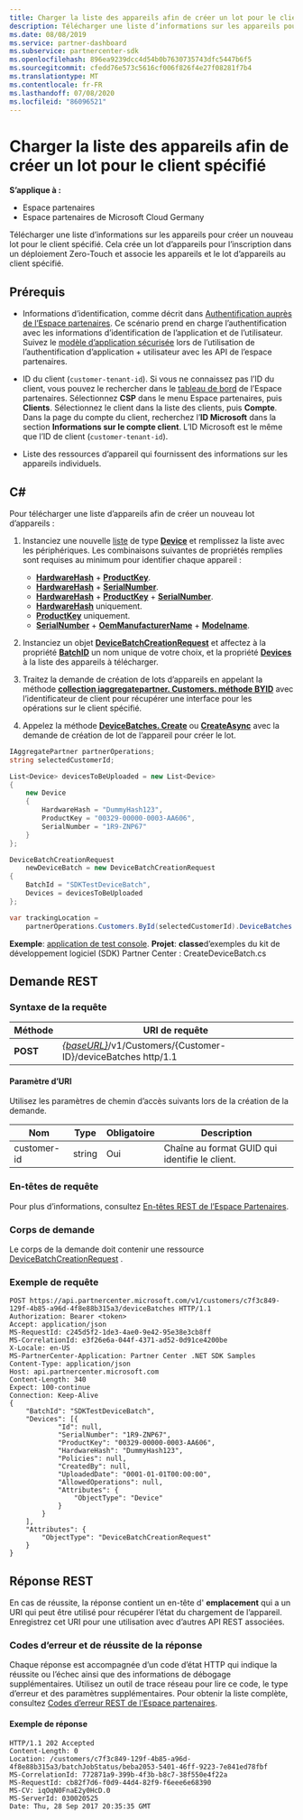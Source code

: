 ```yaml
---
title: Charger la liste des appareils afin de créer un lot pour le client spécifié
description: Télécharger une liste d’informations sur les appareils pour créer un nouveau lot pour le client spécifié. Cela crée un lot d’appareils pour l’inscription dans un déploiement Zero-Touch et associe les appareils et le lot d’appareils au client spécifié.
ms.date: 08/08/2019
ms.service: partner-dashboard
ms.subservice: partnercenter-sdk
ms.openlocfilehash: 896ea9239dcc4d54b0b7630735743dfc5447b6f5
ms.sourcegitcommit: cfedd76e573c5616cf006f826f4e27f08281f7b4
ms.translationtype: MT
ms.contentlocale: fr-FR
ms.lasthandoff: 07/08/2020
ms.locfileid: "86096521"
---
```

# <a name="upload-a-list-of-devices-to-create-a-new-batch-for-the-specified-customer"></a>Charger la liste des appareils afin de créer un lot pour le client spécifié

**S’applique à :**

- Espace partenaires
- Espace partenaires de Microsoft Cloud Germany

Télécharger une liste d’informations sur les appareils pour créer un nouveau lot pour le client spécifié. Cela crée un lot d’appareils pour l’inscription dans un déploiement Zero-Touch et associe les appareils et le lot d’appareils au client spécifié.

## <a name="prerequisites"></a>Prérequis

- Informations d’identification, comme décrit dans [Authentification auprès de l’Espace partenaires](partner-center-authentication.md). Ce scénario prend en charge l’authentification avec les informations d’identification de l’application et de l’utilisateur. Suivez le [modèle d’application sécurisée](enable-secure-app-model.md) lors de l’utilisation de l’authentification d’application + utilisateur avec les API de l’espace partenaires.

- ID du client (`customer-tenant-id`). Si vous ne connaissez pas l’ID du client, vous pouvez le rechercher dans le [tableau de bord](https://partner.microsoft.com/dashboard) de l’Espace partenaires. Sélectionnez **CSP** dans le menu Espace partenaires, puis **Clients**. Sélectionnez le client dans la liste des clients, puis **Compte**. Dans la page du compte du client, recherchez l’**ID Microsoft** dans la section **Informations sur le compte client**. L’ID Microsoft est le même que l’ID de client (`customer-tenant-id`).

- Liste des ressources d’appareil qui fournissent des informations sur les appareils individuels.

## <a name="c"></a>C\#

Pour télécharger une liste d’appareils afin de créer un nouveau lot d’appareils :

1. Instanciez une nouvelle [liste](https://docs.microsoft.com/dotnet/api/system.collections.generic.list-1) de type [**Device**](https://docs.microsoft.com/dotnet/api/microsoft.store.partnercenter.models.devicesdeployment.device) et remplissez la liste avec les périphériques. Les combinaisons suivantes de propriétés remplies sont requises au minimum pour identifier chaque appareil :

   - [**HardwareHash**](https://docs.microsoft.com/dotnet/api/microsoft.store.partnercenter.models.devicesdeployment.device.hardwarehash)  +  [**ProductKey**](https://docs.microsoft.com/dotnet/api/microsoft.store.partnercenter.models.devicesdeployment.device.productkey).
   - [**HardwareHash**](https://docs.microsoft.com/dotnet/api/microsoft.store.partnercenter.models.devicesdeployment.device.hardwarehash)  +  [**SerialNumber**](https://docs.microsoft.com/dotnet/api/microsoft.store.partnercenter.models.devicesdeployment.device.serialnumber).
   - [**HardwareHash**](https://docs.microsoft.com/dotnet/api/microsoft.store.partnercenter.models.devicesdeployment.device.hardwarehash)  +  [**ProductKey**](https://docs.microsoft.com/dotnet/api/microsoft.store.partnercenter.models.devicesdeployment.device.productkey)  +  [**SerialNumber**](https://docs.microsoft.com/dotnet/api/microsoft.store.partnercenter.models.devicesdeployment.device.serialnumber).
   - [**HardwareHash**](https://docs.microsoft.com/dotnet/api/microsoft.store.partnercenter.models.devicesdeployment.device.hardwarehash) uniquement.
   - [**ProductKey**](https://docs.microsoft.com/dotnet/api/microsoft.store.partnercenter.models.devicesdeployment.device.productkey) uniquement.
   - [**SerialNumber**](https://docs.microsoft.com/dotnet/api/microsoft.store.partnercenter.models.devicesdeployment.device.serialnumber)  +  [**OemManufacturerName**](https://docs.microsoft.com/dotnet/api/microsoft.store.partnercenter.models.devicesdeployment.device.oemmanufacturername)  +  [**Modelname**](https://docs.microsoft.com/dotnet/api/microsoft.store.partnercenter.models.devicesdeployment.device.modelname).

2. Instanciez un objet [**DeviceBatchCreationRequest**](https://docs.microsoft.com/dotnet/api/microsoft.store.partnercenter.models.devicesdeployment.devicebatchcreationrequest) et affectez à la propriété [**BatchID**](https://docs.microsoft.com/dotnet/api/microsoft.store.partnercenter.models.devicesdeployment.devicebatchcreationrequest.batchid) un nom unique de votre choix, et la propriété [**Devices**](https://docs.microsoft.com/dotnet/api/microsoft.store.partnercenter.models.devicesdeployment.devicebatchcreationrequest.devices) à la liste des appareils à télécharger.

3. Traitez la demande de création de lots d’appareils en appelant la méthode [**collection iaggregatepartner. Customers. méthode BYID**](https://docs.microsoft.com/dotnet/api/microsoft.store.partnercenter.customers.icustomercollection.byid) avec l’identificateur de client pour récupérer une interface pour les opérations sur le client spécifié.

4. Appelez la méthode [**DeviceBatches. Create**](https://docs.microsoft.com/dotnet/api/microsoft.store.partnercenter.devicesdeployment.idevicesbatchcollection) ou [**CreateAsync**](https://docs.microsoft.com/dotnet/api/microsoft.store.partnercenter.devicesdeployment.idevicesbatchcollection) avec la demande de création de lot de l’appareil pour créer le lot.

```csharp
IAggregatePartner partnerOperations;
string selectedCustomerId;

List<Device> devicesToBeUploaded = new List<Device>
{
    new Device
    {
        HardwareHash = "DummyHash123",
        ProductKey = "00329-00000-0003-AA606",
        SerialNumber = "1R9-ZNP67"
    }
};

DeviceBatchCreationRequest
    newDeviceBatch = new DeviceBatchCreationRequest
{
    BatchId = "SDKTestDeviceBatch",
    Devices = devicesToBeUploaded
};

var trackingLocation =
    partnerOperations.Customers.ById(selectedCustomerId).DeviceBatches.Create(newDeviceBatch);
```

**Exemple**: [application de test console](console-test-app.md). **Projet**: **classe**d’exemples du kit de développement logiciel (SDK) Partner Center : CreateDeviceBatch.cs

## <a name="rest-request"></a>Demande REST

### <a name="request-syntax"></a>Syntaxe de la requête

| Méthode   | URI de requête                                                                                   |
|----------|-----------------------------------------------------------------------------------------------|
| **POST** | [*{baseURL}*](partner-center-rest-urls.md)/v1/Customers/{Customer-ID}/deviceBatches http/1.1 |

#### <a name="uri-parameter"></a>Paramètre d’URI

Utilisez les paramètres de chemin d’accès suivants lors de la création de la demande.

| Nom        | Type   | Obligatoire | Description                                           |
|-------------|--------|----------|-------------------------------------------------------|
| customer-id | string | Oui      | Chaîne au format GUID qui identifie le client. |

### <a name="request-headers"></a>En-têtes de requête

Pour plus d’informations, consultez [En-têtes REST de l’Espace Partenaires](headers.md).

### <a name="request-body"></a>Corps de demande

Le corps de la demande doit contenir une ressource [DeviceBatchCreationRequest](device-deployment-resources.md#devicebatchcreationrequest) .

### <a name="request-example"></a>Exemple de requête

```http
POST https://api.partnercenter.microsoft.com/v1/customers/c7f3c849-129f-4b85-a96d-4f8e88b315a3/deviceBatches HTTP/1.1
Authorization: Bearer <token>
Accept: application/json
MS-RequestId: c245d5f2-1de3-4ae0-9e42-95e38e3cb8ff
MS-CorrelationId: e3f26e6a-044f-4371-ad52-0d91ce4200be
X-Locale: en-US
MS-PartnerCenter-Application: Partner Center .NET SDK Samples
Content-Type: application/json
Host: api.partnercenter.microsoft.com
Content-Length: 340
Expect: 100-continue
Connection: Keep-Alive
{
    "BatchId": "SDKTestDeviceBatch",
    "Devices": [{
            "Id": null,
            "SerialNumber": "1R9-ZNP67",
            "ProductKey": "00329-00000-0003-AA606",
            "HardwareHash": "DummyHash123",
            "Policies": null,
            "CreatedBy": null,
            "UploadedDate": "0001-01-01T00:00:00",
            "AllowedOperations": null,
            "Attributes": {
                "ObjectType": "Device"
            }
        }
    ],
    "Attributes": {
        "ObjectType": "DeviceBatchCreationRequest"
    }
}
```

## <a name="rest-response"></a>Réponse REST

En cas de réussite, la réponse contient un en-tête d' **emplacement** qui a un URI qui peut être utilisé pour récupérer l’état du chargement de l’appareil. Enregistrez cet URI pour une utilisation avec d’autres API REST associées.

### <a name="response-success-and-error-codes"></a>Codes d’erreur et de réussite de la réponse

Chaque réponse est accompagnée d’un code d’état HTTP qui indique la réussite ou l’échec ainsi que des informations de débogage supplémentaires. Utilisez un outil de trace réseau pour lire ce code, le type d’erreur et des paramètres supplémentaires. Pour obtenir la liste complète, consultez [Codes d’erreur REST de l’Espace partenaires](error-codes.md).

#### <a name="response-example"></a>Exemple de réponse

```http
HTTP/1.1 202 Accepted
Content-Length: 0
Location: /customers/c7f3c849-129f-4b85-a96d-4f8e88b315a3/batchJobStatus/beba2053-5401-46ff-9223-7e841ed78fbf
MS-CorrelationId: 772871a9-399b-4f3b-b8c7-38f550e4f22a
MS-RequestId: cb82f7d6-f0d9-44d4-82f9-f6eee6e68390
MS-CV: iqOqN0FnaE2y0HcD.0
MS-ServerId: 030020525
Date: Thu, 28 Sep 2017 20:35:35 GMT
```
